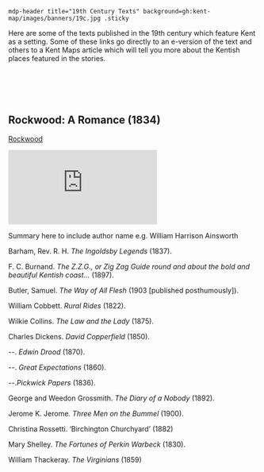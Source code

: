 `mdp-header title="19th Century Texts" background=gh:kent-map/images/banners/19c.jpg .sticky`

Here are some of the texts published in the 19th century which feature Kent as a setting. Some of these links go directly to an e-version of the text and others to a Kent Maps article which will tell you more about the Kentish places featured in the stories.

# &nbsp; 
<param class="cards">

## Rockwood: A Romance (1834)

[Rockwood](https://archive.org/details/rockwoodromance00ains)

![](https://upload.wikimedia.org/wikipedia/commons/2/27/Rockwood-_A_romance_%28IA_rockwoodromance00ains%29.pdf)

Summary here to include author name e.g. William Harrison Ainsworth



Barham, Rev. R. H. _The Ingoldsby Legends_ (1837).

F. C. Burnand. _The Z.Z.G., or Zig Zag Guide round and about the bold and beautiful Kentish coast…_ (1897).

Butler, Samuel. _The Way of All Flesh_ (1903 [published posthumously]).

William Cobbett. _Rural Rides_ (1822).

Wilkie Collins. _The Law and the Lady_ (1875).

Charles Dickens. _David Copperfield_ (1850).

--. _Edwin Drood_ (1870).

--. _Great Expectations_ (1860).

--._Pickwick Papers_ (1836).

George and Weedon Grossmith. _The Diary of a Nobody_ (1892).

Jerome K. Jerome. _Three Men on the Bummel_ (1900).

Christina Rossetti. ‘Birchington Churchyard’ (1882)

Mary Shelley. _The Fortunes of Perkin Warbeck_ (1830).

William Thackeray. _The Virginians_ (1859)
